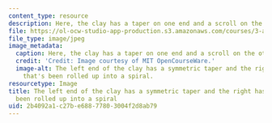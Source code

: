 ```yaml
---
content_type: resource
description: Here, the clay has a taper on one end and a scroll on the other.
file: https://ol-ocw-studio-app-production.s3.amazonaws.com/courses/3-a04-modern-blacksmithing-and-physical-metallurgy-fall-2008/2b4092a1c27be68877803004f2d8ab79_028.jpg
file_type: image/jpeg
image_metadata:
  caption: Here, the clay has a taper on one end and a scroll on the other.
  credit: 'Credit: Image courtesy of MIT OpenCourseWare.'
  image-alt: The left end of the clay has a symmetric taper and the right has a taper
    that's been rolled up into a spiral.
resourcetype: Image
title: The left end of the clay has a symmetric taper and the right has a taper that's
  been rolled up into a spiral
uid: 2b4092a1-c27b-e688-7780-3004f2d8ab79
---
```

